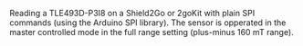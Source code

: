 Reading a TLE493D-P3I8 on a Shield2Go or 2goKit with plain SPI commands (using the Arduino SPI library). The sensor is opperated in the master controlled mode in the full range setting (plus-minus 160 mT range).